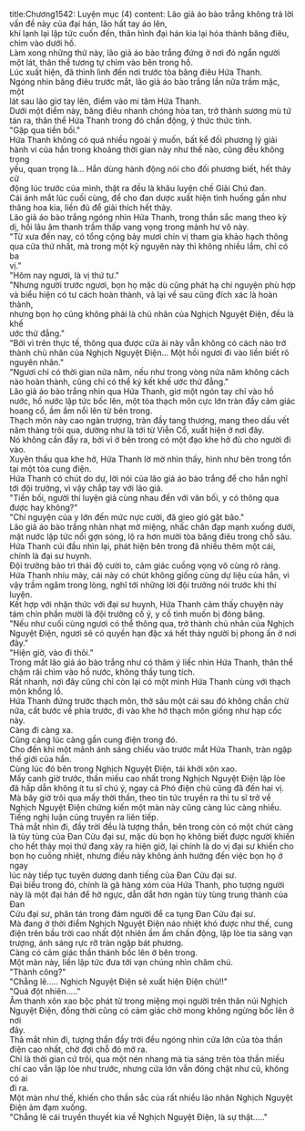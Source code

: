 title:Chương1542: Luyện mục (4)
content:
Lão giả áo bào trắng không trả lời vấn đề này của đại hán, lão hất tay áo lên,<br>khí lạnh lại lập tức cuốn đến, thân hình đại hán kia lại hóa thành băng điêu,<br>chìm vào dưới hồ.<br>Làm xong những thứ này, lão giả áo bào trắng đứng ở nơi đó ngẩn người<br>một lát, thân thể tương tự chìm vào bên trong hồ.<br>Lúc xuất hiện, đã thình lình đến nơi trước tòa băng điêu Hứa Thanh.<br>Ngóng nhìn băng điêu trước mắt, lão giả áo bào trắng lần nữa trầm mặc, một<br>lát sau lão giơ tay lên, điểm vào mi tâm Hứa Thanh.<br>Dưới một điểm này, băng điêu nhanh chóng hòa tan, trở thành sương mù tứ<br>tán ra, thân thể Hứa Thanh trong đó chấn động, ý thức thức tỉnh.<br>"Gặp qua tiền bối."<br>Hứa Thanh không có quá nhiều ngoài ý muốn, bất kể đối phương lý giải<br>hành vi của hắn trong khoảng thời gian này như thế nào, cũng đều không trọng<br>yếu, quan trọng là... Hắn dùng hành động nói cho đối phương biết, hết thảy cử<br>động lúc trước của mình, thật ra đều là khâu luyện chế Giải Chú đan.<br>Cái ánh mắt lúc cuối cùng, để cho đan dược xuất hiện tình huống gần như<br>thăng hoa kia, liền đủ để giải thích hết thảy.<br>Lão giả áo bào trắng ngóng nhìn Hứa Thanh, trong thần sắc mang theo kỳ<br>dị, hồi lâu âm thanh trầm thấp vang vọng trong mảnh hư vô này.<br>"Từ xưa đến nay, có tổng cộng bảy mươi chín vị tham gia khảo hạch thông<br>qua cửa thứ nhất, mà trong một kỷ nguyên này thì không nhiều lắm, chỉ có ba<br>vị."<br>"Hôm nay ngươi, là vị thứ tư."<br>"Nhưng người trước ngươi, bọn họ mặc dù cũng phát hạ chí nguyện phù hợp<br>và biểu hiện có tư cách hoàn thành, vả lại về sau cũng đích xác là hoàn thành,<br>nhưng bọn họ cũng không phải là chủ nhân của Nghịch Nguyệt Điện, đều là khế<br>ước thứ đẳng."<br>"Bởi vì trên thực tế, thông qua được cửa ải này vẫn không có cách nào trở<br>thành chủ nhân của Nghịch Nguyệt Điện... Một hồi ngươi đi vào liền biết rõ<br>nguyên nhân."<br>"Ngươi chỉ có thời gian nửa năm, nếu như trong vòng nửa năm không cách<br>nào hoàn thành, cũng chỉ có thể ký kết khế ước thứ đẳng."<br>Lão giả áo bào trắng nhìn qua Hứa Thanh, giơ một ngón tay chỉ vào hồ<br>nước, hồ nước lập tức bốc lên, một tòa thạch môn cực lớn tràn đầy cảm giác<br>hoang cổ, ầm ầm nổi lên từ bên trong.<br>Thạch môn này cao ngàn trượng, tràn đầy tang thương, mang theo dấu vết<br>năm tháng trôi qua, dường như là tới từ Viễn Cổ, xuất hiện ở nơi đây.<br>Nó không cần đẩy ra, bởi vì ở bên trong có một đạo khe hở đủ cho người đi<br>vào.<br>Xuyên thấu qua khe hở, Hứa Thanh lờ mờ nhìn thấy, hình như bên trong tồn<br>tại một tòa cung điện.<br>Hứa Thanh có chút do dự, lời nói của lão giả áo bào trắng để cho hắn nghĩ<br>tới đội trưởng, vì vậy chắp tay với lão giả.<br>"Tiền bối, người thí luyện giả cùng nhau đến với vãn bối, y có thông qua<br>được hay không?"<br>"Chí nguyện của y lớn đến mức nực cười, đã gieo gió gặt bão."<br>Lão giả áo bào trắng nhàn nhạt mở miệng, nhấc chân đạp mạnh xuống dưới,<br>mặt nước lập tức nổi gợn sóng, lộ ra hơn mười tòa băng điêu trong chỗ sâu.<br>Hứa Thanh cúi đầu nhìn lại, phát hiện bên trong đã nhiều thêm một cái,<br>chính là đại sư huynh.<br>Đội trưởng bảo trì thái độ cười to, cảm giác cuồng vọng vô cùng rõ ràng.<br>Hứa Thanh nhíu mày, cái này có chút không giống cùng dự liệu của hắn, vì<br>vậy trầm ngâm trong lòng, nghĩ tới những lời đội trưởng nói trước khi thí luyện.<br>Kết hợp với nhận thức với đại sư huynh, Hứa Thanh cảm thấy chuyện này<br>tám chín phần mười là đội trưởng cố ý, y cố tình muốn bị đóng băng.<br>"Nếu như cuối cùng ngươi có thể thông qua, trở thành chủ nhân của Nghịch<br>Nguyệt Điện, ngươi sẽ có quyền hạn đặc xá hết thảy người bị phong ấn ở nơi<br>đây."<br>"Hiện giờ, vào đi thôi."<br>Trong mắt lão giả áo bào trắng như có thâm ý liếc nhìn Hứa Thanh, thân thể<br>chậm rãi chìm vào hồ nước, không thấy tung tích.<br>Rất nhanh, nơi đây cũng chỉ còn lại có một mình Hứa Thanh cùng với thạch<br>môn khổng lồ.<br>Hứa Thanh đứng trước thạch môn, thở sâu một cái sau đó không chần chừ<br>nữa, cất bước về phía trước, đi vào khe hở thạch môn giống như hạp cốc này.<br>Càng đi càng xa.<br>Cũng càng lúc càng gần cung điện trong đó.<br>Cho đến khi một mảnh ánh sáng chiếu vào trước mắt Hứa Thanh, tràn ngập<br>thế giới của hắn.<br>Cùng lúc đó bên trong Nghịch Nguyệt Điện, tái khởi xôn xao.<br>Mấy canh giờ trước, thần miếu cao nhất trong Nghịch Nguyệt Điện lập lòe<br>đã hấp dẫn không ít tu sĩ chú ý, ngay cả Phó điện chủ cũng đã đến hai vị.<br>Mà bây giờ trôi qua mấy thời thần, theo tin tức truyền ra thì tu sĩ trở về<br>Nghịch Nguyệt Điện chứng kiến một màn này cũng càng lúc càng nhiều.<br>Tiếng nghị luận cũng truyền ra liên tiếp.<br>Thả mắt nhìn đi, đầy trời đều là tượng thần, bên trong còn có một chút càng<br>là tùy tùng của Đan Cửu đại sư, mặc dù bọn họ không biết được người khiến<br>cho hết thảy mọi thứ đang xảy ra hiện giờ, lại chính là do vị đại sư khiến cho<br>bọn họ cuồng nhiệt, nhưng điều này không ảnh hưởng đến việc bọn họ ở ngay<br>lúc này tiếp tục tuyên dương danh tiếng của Đan Cửu đại sư.<br>Đại biểu trong đó, chính là gã hàng xóm của Hứa Thanh, pho tượng người<br>này là một đại hán để hở ngực, dẫn dắt hơn ngàn tùy tùng trung thành của Đan<br>Cửu đại sư, phân tán trong đám người để ca tụng Đan Cửu đại sư.<br>Mà đang ở thời điểm Nghịch Nguyệt Điện náo nhiệt khó được như thế, cung<br>điện trên bầu trời cao nhất đột nhiên ầm ầm chấn động, lập lòe tia sáng vạn<br>trượng, ánh sáng rực rỡ tràn ngập bát phương.<br>Càng có cảm giác thần thánh bốc lên ở bên trong.<br>Một màn này, liền lập tức đưa tới vạn chúng nhìn chăm chú.<br>"Thành công?"<br>"Chẳng lẽ..... Nghịch Nguyệt Điện sẽ xuất hiện Điện chủ!!"<br>"Quá đột nhiên....."<br>Âm thanh xôn xao bộc phát từ trong miệng mọi người trên thân núi Nghịch<br>Nguyệt Điện, đồng thời cũng có cảm giác chờ mong không ngừng bốc lên ở nơi<br>đây.<br>Thả mắt nhìn đi, tượng thần đầy trời đều ngóng nhìn cửa lớn của tòa thần<br>điện cao nhất, chờ đợi chỗ đó mở ra.<br>Chỉ là thời gian cứ trôi, qua một nén nhang mà tia sáng trên tòa thần miếu<br>chí cao vẫn lập lòe như trước, nhưng cửa lớn vẫn đóng chặt như cũ, không có ai<br>đi ra.<br>Một màn như thế, khiến cho thần sắc của rất nhiều lão nhân Nghịch Nguyệt<br>Điện ảm đạm xuống.<br>"Chẳng lẽ cái truyền thuyết kia về Nghịch Nguyệt Điện, là sự thật....."